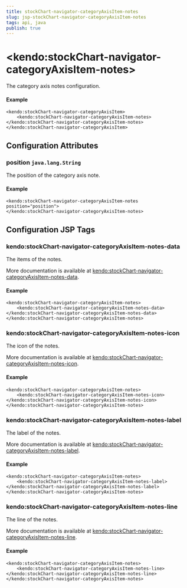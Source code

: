 ```yaml
---
title: stockChart-navigator-categoryAxisItem-notes
slug: jsp-stockChart-navigator-categoryAxisItem-notes
tags: api, java
publish: true
---
```


# \<kendo:stockChart-navigator-categoryAxisItem-notes\>

The category axis notes configuration.

#### Example
    <kendo:stockChart-navigator-categoryAxisItem>
        <kendo:stockChart-navigator-categoryAxisItem-notes></kendo:stockChart-navigator-categoryAxisItem-notes>
    </kendo:stockChart-navigator-categoryAxisItem>

## Configuration Attributes

### position `java.lang.String`

The position of the category axis note.

#### Example
    <kendo:stockChart-navigator-categoryAxisItem-notes position="position">
    </kendo:stockChart-navigator-categoryAxisItem-notes>


##  Configuration JSP Tags

### kendo:stockChart-navigator-categoryAxisItem-notes-data

The items of the notes.

More documentation is available at [kendo:stockChart-navigator-categoryAxisItem-notes-data](stockchart/navigator-categoryaxisitem-notes-data).

#### Example

    <kendo:stockChart-navigator-categoryAxisItem-notes>
        <kendo:stockChart-navigator-categoryAxisItem-notes-data></kendo:stockChart-navigator-categoryAxisItem-notes-data>
    </kendo:stockChart-navigator-categoryAxisItem-notes>

### kendo:stockChart-navigator-categoryAxisItem-notes-icon

The icon of the notes.

More documentation is available at [kendo:stockChart-navigator-categoryAxisItem-notes-icon](stockchart/navigator-categoryaxisitem-notes-icon).

#### Example

    <kendo:stockChart-navigator-categoryAxisItem-notes>
        <kendo:stockChart-navigator-categoryAxisItem-notes-icon></kendo:stockChart-navigator-categoryAxisItem-notes-icon>
    </kendo:stockChart-navigator-categoryAxisItem-notes>

### kendo:stockChart-navigator-categoryAxisItem-notes-label

The label of the notes.

More documentation is available at [kendo:stockChart-navigator-categoryAxisItem-notes-label](stockchart/navigator-categoryaxisitem-notes-label).

#### Example

    <kendo:stockChart-navigator-categoryAxisItem-notes>
        <kendo:stockChart-navigator-categoryAxisItem-notes-label></kendo:stockChart-navigator-categoryAxisItem-notes-label>
    </kendo:stockChart-navigator-categoryAxisItem-notes>

### kendo:stockChart-navigator-categoryAxisItem-notes-line

The line of the notes.

More documentation is available at [kendo:stockChart-navigator-categoryAxisItem-notes-line](stockchart/navigator-categoryaxisitem-notes-line).

#### Example

    <kendo:stockChart-navigator-categoryAxisItem-notes>
        <kendo:stockChart-navigator-categoryAxisItem-notes-line></kendo:stockChart-navigator-categoryAxisItem-notes-line>
    </kendo:stockChart-navigator-categoryAxisItem-notes>

